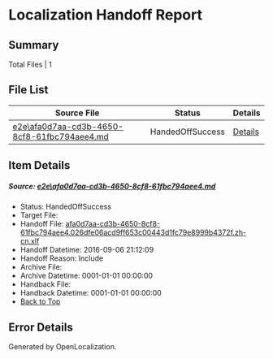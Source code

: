 # <a name='report-top'></a> Localization Handoff Report

## Summary
 Total Files | 1

## File List
 Source File | Status | Details 
 ----------- | ------ | ------- 
 [e2e\afa0d7aa-cd3b-4650-8cf8-61fbc794aee4.md](https://github.com/OpenLocalizationTestOrg/ol-test0/blob/c2d288e36fd5366c710b21be8f407a701e6bae5c/e2e/afa0d7aa-cd3b-4650-8cf8-61fbc794aee4.md) | HandedOffSuccess | [Details](#75c0b74b03d50c5a67a7dee2663abfac3135cd7f4)

## Item Details
##### <a name='75c0b74b03d50c5a67a7dee2663abfac3135cd7f4'></a> Source: [e2e\afa0d7aa-cd3b-4650-8cf8-61fbc794aee4.md](https://github.com/OpenLocalizationTestOrg/ol-test0/blob/c2d288e36fd5366c710b21be8f407a701e6bae5c/e2e/afa0d7aa-cd3b-4650-8cf8-61fbc794aee4.md)
* Status: HandedOffSuccess
* Target File: 
* Handoff File: [afa0d7aa-cd3b-4650-8cf8-61fbc794aee4.026dfe06acd9ff653c00443d1fc79e8999b4372f.zh-cn.xlf](https://github.com/OpenLocalizationTestOrg/ol-test0-handoff/blob/5fb21fac578caafd720ca5a23e0f2a2a5e6410f8/ol-handoff/OpenLocalizationTestOrg/ol-test0-zhcn/ci/ht/afa0d7aa-cd3b-4650-8cf8-61fbc794aee4.026dfe06acd9ff653c00443d1fc79e8999b4372f.zh-cn.xlf)
* Handoff Datetime: 2016-09-06 21:12:09
* Handoff Reason: Include
* Archive File: 
* Archive Datetime: 0001-01-01 00:00:00
* Handback File: 
* Handback Datetime: 0001-01-01 00:00:00
* [Back to Top](#report-top)


## Error Details

Generated by OpenLocalization.
